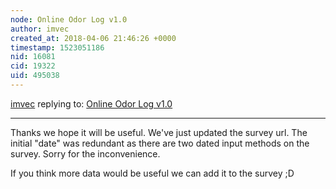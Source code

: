 ```yaml
---
node: Online Odor Log v1.0
author: imvec
created_at: 2018-04-06 21:46:26 +0000
timestamp: 1523051186
nid: 16081
cid: 19322
uid: 495038
---
```




[imvec](../profile/imvec) replying to: [Online Odor Log v1.0](../notes/imvec/04-06-2018/online-odor-log-v1-0)

----
Thanks we hope it will be useful. We've just updated the survey url. The initial "date" was redundant as there are two dated input methods on the survey. Sorry for the inconvenience.

If you think more data would be useful we can add it to the survey ;D